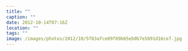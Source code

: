 ```yaml
---
title: ""
caption: ""
date: 2012-10-14T07:16Z
location: ""
tags: ""
image: /images/photos/2012/10/5f83afce09f89b65eb0b7e5891d16ce7.jpg
---
```


